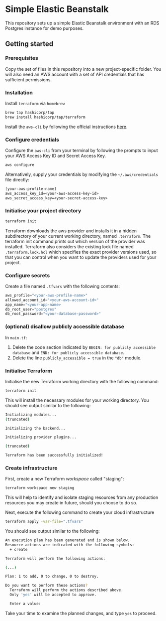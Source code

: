 # Simple Elastic Beanstalk

This repository sets up a simple Elastic Beanstalk environment with an RDS Postgres instance for demo purposes.

## Getting started

### Prerequisites

Copy the set of files in this repository into a new project-specific folder. You will also need an AWS account with a set of API credentials that has sufficient permissions.

### Installation

Install `terraform` via `homebrew`

```zsh
brew tap hashicorp/tap
brew install hashicorp/tap/terraform
```

Install the `aws-cli` by following the official instructions [here](https://docs.aws.amazon.com/cli/latest/userguide/getting-started-install.html).

### Configure credentials

Configure the `aws-cli` from your terminal by following the prompts to input your AWS Access Key ID and Secret Access Key.

```zsh
aws configure
```

Alternatively, supply your credentials by modifying the `~/.aws/credentials` file directly:

```txt
[your-aws-profile-name]
aws_access_key_id=<your-aws-access-key-id>
aws_secret_access_key=<your-secret-access-key>
```

### Initialise your project directory

```zsh
terraform init
```

Terraform downloads the aws provider and installs it in a hidden subdirectory of your current working directory, named `.terraform`. The terraform init command prints out which version of the provider was installed. Terraform also considers the existing lock file named `.terraform.lock.hcl` which specifies the exact provider versions used, so that you can control when you want to update the providers used for your project.

### Configure secrets

Create a file named `.tfvars` with the following contents:

```.tfvars
aws_profile="<your-aws-profile-name>"
allowed_account_id="<your-aws-account-id>"
app_name="<your-app-name>
db_root_user="postgres"
db_root_password="<your-database-password>"
```

### (optional) disallow publicly accessible database

In `main.tf`:

1. Delete the code section indicated by `BEGIN: for publicly accessible database` and `END: for publicly accessible database`.
2. Delete the line `publicly_accessible = true` in the `"db"` module.

### Initialise Terraform

Initialise the new Terraform working directory with the following command:

```zsh
terraform init
```

This will install the necessary modules for your working directory. You should see output similar to the following:

```zsh
Initializing modules...
(truncated)

Initializing the backend...

Initializing provider plugins...

(truncated)

Terraform has been successfully initialized!
```

### Create infrastructure

First, create a new Terraform *workspace* called "staging":

```zsh
terraform workspace new staging
```

This will help to identify and isolate staging resources from any production resources you may create in future, should you choose to do so.

Next, execute the following command to create your cloud infrastructure

```zsh
terraform apply -var-file=".tfvars"
```

You should see output similar to the following:

```zsh
An execution plan has been generated and is shown below.
Resource actions are indicated with the following symbols:
  + create

Terraform will perform the following actions:

(...)

Plan: 1 to add, 0 to change, 0 to destroy.

Do you want to perform these actions?
  Terraform will perform the actions described above.
  Only 'yes' will be accepted to approve.

  Enter a value:
```

Take your time to examine the planned changes, and type `yes` to proceed.
